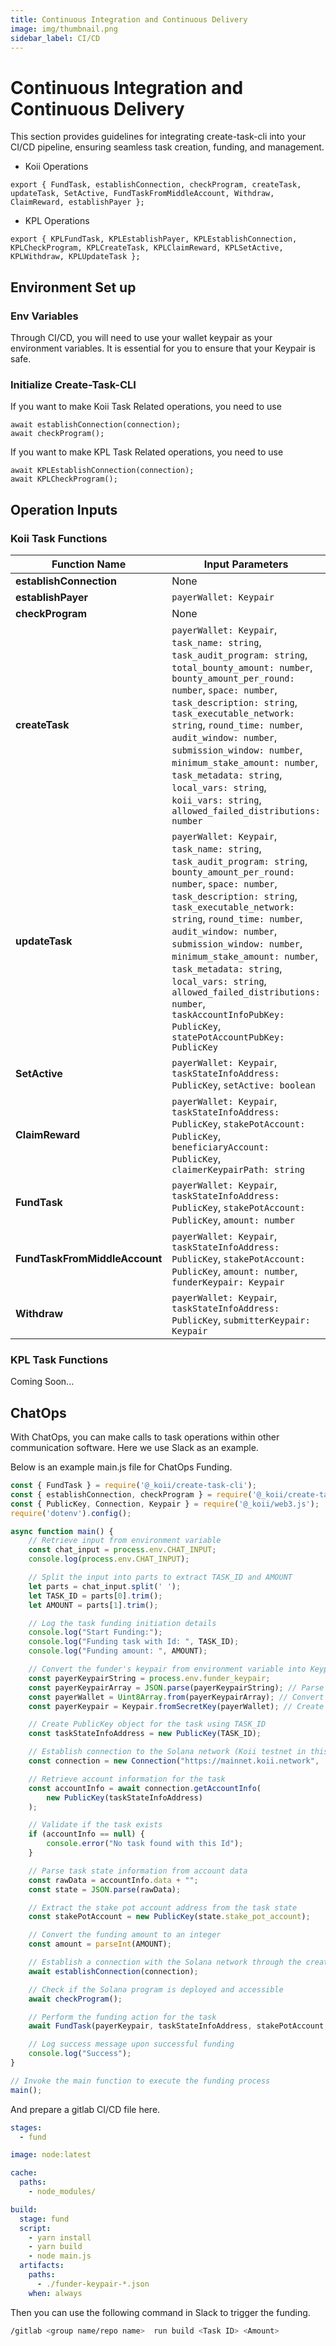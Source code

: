 ```yaml
---
title: Continuous Integration and Continuous Delivery
image: img/thumbnail.png
sidebar_label: CI/CD
---
```


# Continuous Integration and Continuous Delivery
This section provides guidelines for integrating create-task-cli into your CI/CD pipeline, ensuring seamless task creation, funding, and management.
- Koii Operations
```
export { FundTask, establishConnection, checkProgram, createTask, updateTask, SetActive, FundTaskFromMiddleAccount, Withdraw, ClaimReward, establishPayer }; 
```
- KPL Operations
```
export { KPLFundTask, KPLEstablishPayer, KPLEstablishConnection, KPLCheckProgram, KPLCreateTask, KPLClaimReward, KPLSetActive, KPLWithdraw, KPLUpdateTask }; 
```
## Environment Set up
### Env Variables
Through CI/CD, you will need to use your wallet keypair as your environment variables. It is essential for you to ensure that your Keypair is safe. 
### Initialize Create-Task-CLI
If you want to make Koii Task Related operations, you need to use 
```
await establishConnection(connection);
await checkProgram();
```
If you want to make KPL Task Related operations, you need to use 
```
await KPLEstablishConnection(connection);
await KPLCheckProgram();
```

## Operation Inputs
### Koii Task Functions
| Function Name                    | Input Parameters                                                                                                              |
|----------------------------------|--------------------------------------------------------------------------------------------------------------------------------|
| **establishConnection**          | None                                                                                                                           |
| **establishPayer**               | `payerWallet: Keypair`                                                                                                         |
| **checkProgram**                 | None                                                                                                                           |
| **createTask**                   | `payerWallet: Keypair`, `task_name: string`, `task_audit_program: string`, `total_bounty_amount: number`, `bounty_amount_per_round: number`, `space: number`, `task_description: string`, `task_executable_network: string`, `round_time: number`, `audit_window: number`, `submission_window: number`, `minimum_stake_amount: number`, `task_metadata: string`, `local_vars: string`, `koii_vars: string`, `allowed_failed_distributions: number` |
| **updateTask**                   | `payerWallet: Keypair`, `task_name: string`, `task_audit_program: string`, `bounty_amount_per_round: number`, `space: number`, `task_description: string`, `task_executable_network: string`, `round_time: number`, `audit_window: number`, `submission_window: number`, `minimum_stake_amount: number`, `task_metadata: string`, `local_vars: string`, `allowed_failed_distributions: number`, `taskAccountInfoPubKey: PublicKey`, `statePotAccountPubKey: PublicKey` |
| **SetActive**                    | `payerWallet: Keypair`, `taskStateInfoAddress: PublicKey`, `setActive: boolean`                                                |
| **ClaimReward**                  | `payerWallet: Keypair`, `taskStateInfoAddress: PublicKey`, `stakePotAccount: PublicKey`, `beneficiaryAccount: PublicKey`, `claimerKeypairPath: string` |
| **FundTask**                     | `payerWallet: Keypair`, `taskStateInfoAddress: PublicKey`, `stakePotAccount: PublicKey`, `amount: number`                      |
| **FundTaskFromMiddleAccount**    | `payerWallet: Keypair`, `taskStateInfoAddress: PublicKey`, `stakePotAccount: PublicKey`, `amount: number`, `funderKeypair: Keypair` |
| **Withdraw**                     | `payerWallet: Keypair`, `taskStateInfoAddress: PublicKey`, `submitterKeypair: Keypair`                                         |
### KPL Task Functions
Coming Soon...

## ChatOps

With ChatOps, you can make calls to task operations within other communication software. Here we use Slack as an example. 

Below is an example main.js file for ChatOps Funding. 

```js
const { FundTask } = require('@_koii/create-task-cli');
const { establishConnection, checkProgram } = require('@_koii/create-task-cli');
const { PublicKey, Connection, Keypair } = require('@_koii/web3.js');
require('dotenv').config();

async function main() {
    // Retrieve input from environment variable
    const chat_input = process.env.CHAT_INPUT;
    console.log(process.env.CHAT_INPUT);

    // Split the input into parts to extract TASK_ID and AMOUNT
    let parts = chat_input.split(' ');
    let TASK_ID = parts[0].trim();
    let AMOUNT = parts[1].trim();

    // Log the task funding initiation details
    console.log("Start Funding:");
    console.log("Funding task with Id: ", TASK_ID);
    console.log("Funding amount: ", AMOUNT);

    // Convert the funder's keypair from environment variable into Keypair object
    const payerKeypairString = process.env.funder_keypair;
    const payerKeypairArray = JSON.parse(payerKeypairString); // Parse JSON string to array
    const payerWallet = Uint8Array.from(payerKeypairArray); // Convert array to Uint8Array
    const payerKeypair = Keypair.fromSecretKey(payerWallet); // Create Keypair from secret key

    // Create PublicKey object for the task using TASK_ID
    const taskStateInfoAddress = new PublicKey(TASK_ID);

    // Establish connection to the Solana network (Koii testnet in this case)
    const connection = new Connection("https://mainnet.koii.network", 'confirmed');

    // Retrieve account information for the task
    const accountInfo = await connection.getAccountInfo(
        new PublicKey(taskStateInfoAddress)
    );

    // Validate if the task exists
    if (accountInfo == null) {
        console.error("No task found with this Id");
    }

    // Parse task state information from account data
    const rawData = accountInfo.data + "";
    const state = JSON.parse(rawData);

    // Extract the stake pot account address from the task state
    const stakePotAccount = new PublicKey(state.stake_pot_account);

    // Convert the funding amount to an integer
    const amount = parseInt(AMOUNT);

    // Establish a connection with the Solana network through the create-task-cli package
    await establishConnection(connection);

    // Check if the Solana program is deployed and accessible
    await checkProgram();

    // Perform the funding action for the task
    await FundTask(payerKeypair, taskStateInfoAddress, stakePotAccount, amount);

    // Log success message upon successful funding
    console.log("Success");
}   

// Invoke the main function to execute the funding process
main();

```
And prepare a gitlab CI/CD file here. 
```yml
stages:
  - fund

image: node:latest

cache:
  paths:
    - node_modules/

build:
  stage: fund
  script:
    - yarn install
    - yarn build
    - node main.js
  artifacts:
    paths:
      - ./funder-keypair-*.json
    when: always
```
Then you can use the following command in Slack to trigger the funding. 
```sh
/gitlab <group name/repo name>  run build <Task ID> <Amount>
```


